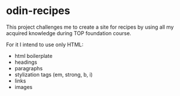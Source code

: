 # odin-recipes

This project challenges me to create a site for recipes by using all my acquired knowledge during TOP foundation course.

For it I intend to use only HTML:
- html boilerplate
- headings
- paragraphs
- stylization tags (em, strong, b, i)
- links
- images